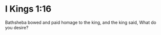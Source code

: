 # I Kings 1:16

Bathsheba bowed and paid homage to the king, and the king said, What do you desire?

